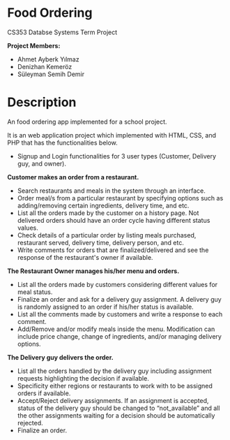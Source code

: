 # Food Ordering
CS353 Databse Systems Term Project

**Project Members:**
  - Ahmet Ayberk Yılmaz
  - Denizhan Kemeröz
  - Süleyman Semih Demir

# Description
An food ordering app implemented for a school project.

It is an web application project which implemented with HTML, CSS, and PHP that has the functionalities below.

  - Signup and Login functionalities for 3 user types (Customer, Delivery guy, and owner).

**Customer makes an order from a restaurant.**
  - Search restaurants and meals in the system through an interface.
  - Order meal/s from a particular restaurant by specifying options such as
adding/removing certain ingredients, delivery time, and etc.
  - List all the orders made by the customer on a history page. Not delivered orders
should have an order cycle having different status values.
  - Check details of a particular order by listing meals purchased, restaurant served,
delivery time, delivery person, and etc.
  - Write comments for orders that are finalized/delivered and see the response of the
restaurant's owner if available.

**The Restaurant Owner manages his/her menu and orders.**
  - List all the orders made by customers considering different values for meal status.
  - Finalize an order and ask for a delivery guy assignment. A delivery guy is
randomly assigned to an order if his/her status is available.
  - List all the comments made by customers and write a response to each comment.
  - Add/Remove and/or modify meals inside the menu. Modification can include
price change, change of ingredients, and/or managing delivery options.

**The Delivery guy delivers the order.**
  - List all the orders handled by the delivery guy including assignment requests
highlighting the decision if available.
  - Specificity either regions or restaurants to work with to be assigned orders if
available.
  - Accept/Reject delivery assignments. If an assignment is accepted, status of the
delivery guy should be changed to “not_available” and all the other assignments
waiting for a decision should be automatically rejected.
  - Finalize an order.

